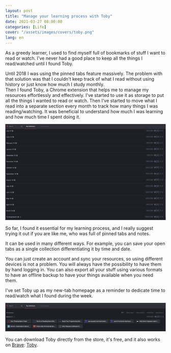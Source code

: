 ```yaml
---
layout: post
title: "Manage your learning process with Toby"
date: 2021-03-27 08:00:00
categories: [Life]
cover: "/assets/images/covers/toby.png"
lang: en
---
```


As a greedy learner, I used to find myself full of bookmarks of stuff I want to read or watch. I've never had a good place to keep all the things I read/watched until I found Toby.

Until 2018 I was using the pinned tabs feature massively. The problem with that solution was that I couldn't keep track of what I read without using history or just know how much I study monthly.   
Then I found Toby, a Chrome extension that helps me to manage my resources effortlessly and effectively.
I've started to use it as storage to put all the things I wanted to read or watch. Then I've started to move what I read into a separate section every month to track how many things I was reading/watching.
It was beneficial to understand how much I was learning and how much time I spent doing it.

![toby](/assets/images/posts/toby.png)

So far, I found it essential for my learning process, and I really suggest trying it out if you are like me, who was full of pinned tabs and notes.

It can be used in many different ways. For example, you can save your open tabs as a single collection differentiating it by time and date.

You can just create an account and sync your resources, so using different devices is not a problem. You will always have the possibility to have them by hand logging in. You can also export all your stuff using various formats to have an offline backup to have your things available when you need them.

I've set Toby up as my new-tab homepage as a reminder to dedicate time to read/watch what I found during the week.

![toby2](/assets/images/posts/toby2.png)

You can download Toby directly from the store, it's free, and it also works on [Brave](https://brave.com): [Toby](https://chrome.google.com/webstore/detail/toby-for-chrome/hddnkoipeenegfoeaoibdmnaalmgkpip).

